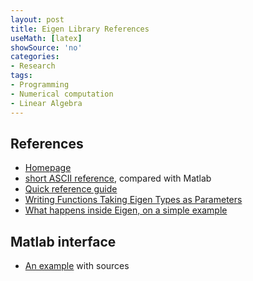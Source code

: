 ```yaml
---
layout: post
title: Eigen Library References
useMath: [latex]
showSource: 'no'
categories:
- Research
tags:
- Programming
- Numerical computation
- Linear Algebra
---
```


## References
 - [Homepage][2]
 - [short ASCII reference][5], compared with Matlab
 - [Quick reference guide][4]
 - [Writing Functions Taking Eigen Types as Parameters][1]
 - [What happens inside Eigen, on a simple example][3]


## Matlab interface
 - [An example][6] with sources


[6]: https://github.com/shogun-toolbox/shogun/blob/develop/src/interfaces/matlab_static/MatlabInterface.cpp
[5]: http://eigen.tuxfamily.org/dox/AsciiQuickReference.txt
[4]: http://eigen.tuxfamily.org/dox/group__QuickRefPage.html
[3]: http://eigen.tuxfamily.org/dox/TopicInsideEigenExample.html
[2]: http://eigen.tuxfamily.org/index.php?title=Main_Page
[1]: http://eigen.tuxfamily.org/dox/TopicFunctionTakingEigenTypes.html